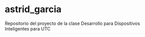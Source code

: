 # astrid_garcia
Repositorio del proyecto de la clase Desarrollo para Dispositivos Inteligentes para UTC
